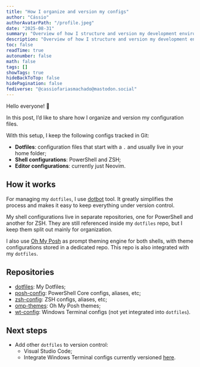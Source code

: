 ```yaml
---
title: "How I organize and version my configs"
author: "Cássio"
authorAvatarPath: "/profile.jpeg"
date: "2025-08-31"
summary: "Overview of how I structure and version my development environment configs — including dotfiles, shells, terminal, and editor configs."
description: "Overview of how I structure and version my development environment configs — including dotfiles, shells, terminal, and editor configs."
toc: false
readTime: true
autonumber: false
math: false
tags: []
showTags: true
hideBackToTop: false
hidePagination: false
fediverse: "@cassiofariasmachado@mastodon.social"
---
```


Hello everyone! 👋

In this post, I’d like to share how I organize and version my configuration files.

With this setup, I keep the following configs tracked in Git:

- **Dotfiles**: configuration files that start with a `.` and usually live in your home folder;  
- **Shell configurations**: PowerShell and ZSH;
- **Editor configurations**: currently just Neovim.

## How it works

For managing my `dotfiles`, I use [dotbot](https://github.com/anishathalye/dotbot) tool. It greatly simplifies the process and makes it easy to keep everything under version control.

My shell configurations live in separate repositories, one for PowerShell and another for ZSH. They are still referenced inside my `dotfiles` repo, but I keep them split out mainly for organization.

I also use [Oh My Posh](https://ohmyposh.dev) as prompt theming engine for both shells, with theme configurations stored in a dedicated repo. This repo is also integrated with my `dotfiles`.

## Repositories

- [dotfiles](https://github.com/cassiofariasmachado/dotfiles): My Dotfiles;
- [posh-config](https://github.com/cassiofariasmachado/posh-config): PowerShell Core configs, aliases, etc;
- [zsh-config](https://github.com/cassiofariasmachado/zsh-config): ZSH configs, aliases, etc;
- [omp-themes](https://github.com/cassiofariasmachado/omp-themes): Oh My Posh themes;
- [wt-config](https://github.com/cassiofariasmachado/wt-config): Windows Terminal configs (not yet integrated into `dotfiles`).

## Next steps

- Add other `dotfiles` to version control:
    - Visual Studio Code;
    - Integrate Windows Terminal configs currently versioned [here](https://github.com/cassiofariasmachado/wt-config).